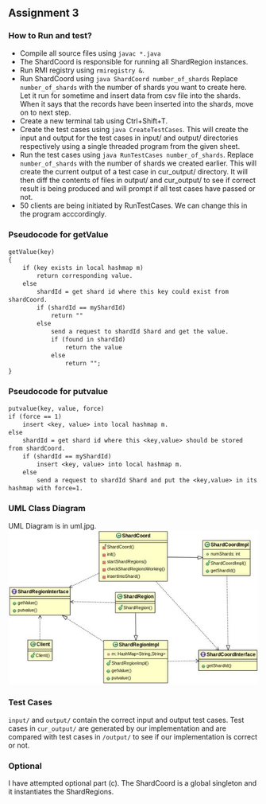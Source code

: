 ## Assignment 3

### How to Run and test?
- Compile all source files using ```javac *.java```
- The ShardCoord is responsible for running all ShardRegion instances.
- Run RMI registry using ```rmiregistry &```.
- Run ShardCoord using ```java ShardCoord number_of_shards``` Replace ```number_of_shards``` with the number of shards you want to create here. Let it run for sometime and insert data from csv file into the shards. When it says that the records have been inserted into the shards, move on to next step.
- Create a new terminal tab using Ctrl+Shift+T.
- Create the test cases using ```java CreateTestCases```. This will create the input and output for the test cases in input/ and output/ directories respectively using a single threaded program from the given sheet.
- Run the test cases using ```java RunTestCases number_of_shards```. Replace ```number_of_shards``` with the number of shards we created earlier. This will create the current output of a test case in cur_output/ directory. It will then diff the contents of files in output/ and cur_output/ to see if correct result is being produced and will prompt if all test cases have passed or not.
- 50 clients are being initiated by RunTestCases. We can change this in the program acccordingly.

### Pseudocode for getValue
```
getValue(key)
{
    if (key exists in local hashmap m)
        return corresponding value.
    else
        shardId = get shard id where this key could exist from shardCoord.
        if (shardId == myShardId)
            return ""
        else
            send a request to shardId Shard and get the value.
            if (found in shardId)
                return the value
            else
                return "";
}
```

### Pseudocode for putvalue
```
putvalue(key, value, force)
if (force == 1)
    insert <key, value> into local hashmap m.
else
    shardId = get shard id where this <key,value> should be stored from shardCoord.
    if (shardId == myShardId)
        insert <key, value> into local hashmap m.
    else
        send a request to shardId Shard and put the <key,value> in its hashmap with force=1.
```

### UML Class Diagram
UML Diagram is in uml.jpg.
![UML Diagram](uml.jpg)

### Test Cases
```input/``` and ```output/``` contain the correct input and output test cases.
Test cases in ```cur_output/``` are generated by our implementation and are compared with test cases in ```/output/``` to see if our implementation is correct or not.

### Optional
I have attempted optional part (c). The ShardCoord is a global singleton and it instantiates the ShardRegions.